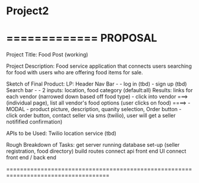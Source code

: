 # Project2

=============
PROPOSAL
=============

Project Title: Food Post (working)

Project Description:
Food service application that connects users searching for food with users who are offering food items for sale.

Sketch of Final Product:
  LP:
    Header Nav Bar -
      - log in (tbd)
      - sign up (tbd)
    Search bar -
      - 2 inputs: location, food category (default:all)
          Results: links for each vendor (narrowed down based off food type)
                  - click into vendor ===> (individual page), list all vendor's food options (user clicks on food) ====>
                        - MODAL
                            - product picture, description, quanity selection, Order button
                              - click order button, contact seller via sms (twilio), user will get a seller notifified          confirmation)
    
    
        

APIs to be Used:
Twilio
location service (tbd)


Rough Breakdown of Tasks:
get server running
database set-up (seller registration, food directory)
build routes
connect api
front end UI
connect front end / back end

====================================================================================

